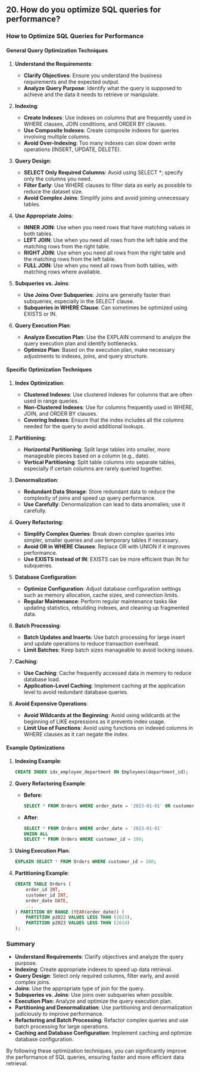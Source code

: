 ## 20. How do you optimize SQL queries for performance?


### How to Optimize SQL Queries for Performance

#### General Query Optimization Techniques

1. **Understand the Requirements**:
   - **Clarify Objectives**: Ensure you understand the business requirements and the expected output.
   - **Analyze Query Purpose**: Identify what the query is supposed to achieve and the data it needs to retrieve or manipulate.

2. **Indexing**:
   - **Create Indexes**: Use indexes on columns that are frequently used in WHERE clauses, JOIN conditions, and ORDER BY clauses.
   - **Use Composite Indexes**: Create composite indexes for queries involving multiple columns.
   - **Avoid Over-Indexing**: Too many indexes can slow down write operations (INSERT, UPDATE, DELETE).

3. **Query Design**:
   - **SELECT Only Required Columns**: Avoid using SELECT *; specify only the columns you need.
   - **Filter Early**: Use WHERE clauses to filter data as early as possible to reduce the dataset size.
   - **Avoid Complex Joins**: Simplify joins and avoid joining unnecessary tables.

4. **Use Appropriate Joins**:
   - **INNER JOIN**: Use when you need rows that have matching values in both tables.
   - **LEFT JOIN**: Use when you need all rows from the left table and the matching rows from the right table.
   - **RIGHT JOIN**: Use when you need all rows from the right table and the matching rows from the left table.
   - **FULL JOIN**: Use when you need all rows from both tables, with matching rows where available.

5. **Subqueries vs. Joins**:
   - **Use Joins Over Subqueries**: Joins are generally faster than subqueries, especially in the SELECT clause.
   - **Subqueries in WHERE Clause**: Can sometimes be optimized using EXISTS or IN.

6. **Query Execution Plan**:
   - **Analyze Execution Plan**: Use the EXPLAIN command to analyze the query execution plan and identify bottlenecks.
   - **Optimize Plan**: Based on the execution plan, make necessary adjustments to indexes, joins, and query structure.

#### Specific Optimization Techniques

1. **Index Optimization**:
   - **Clustered Indexes**: Use clustered indexes for columns that are often used in range queries.
   - **Non-Clustered Indexes**: Use for columns frequently used in WHERE, JOIN, and ORDER BY clauses.
   - **Covering Indexes**: Ensure that the index includes all the columns needed for the query to avoid additional lookups.

2. **Partitioning**:
   - **Horizontal Partitioning**: Split large tables into smaller, more manageable pieces based on a column (e.g., date).
   - **Vertical Partitioning**: Split table columns into separate tables, especially if certain columns are rarely queried together.

3. **Denormalization**:
   - **Redundant Data Storage**: Store redundant data to reduce the complexity of joins and speed up query performance.
   - **Use Carefully**: Denormalization can lead to data anomalies; use it carefully.

4. **Query Refactoring**:
   - **Simplify Complex Queries**: Break down complex queries into simpler, smaller queries and use temporary tables if necessary.
   - **Avoid OR in WHERE Clauses**: Replace OR with UNION if it improves performance.
   - **Use EXISTS instead of IN**: EXISTS can be more efficient than IN for subqueries.

5. **Database Configuration**:
   - **Optimize Configuration**: Adjust database configuration settings such as memory allocation, cache sizes, and connection limits.
   - **Regular Maintenance**: Perform regular maintenance tasks like updating statistics, rebuilding indexes, and cleaning up fragmented data.

6. **Batch Processing**:
   - **Batch Updates and Inserts**: Use batch processing for large insert and update operations to reduce transaction overhead.
   - **Limit Batches**: Keep batch sizes manageable to avoid locking issues.

7. **Caching**:
   - **Use Caching**: Cache frequently accessed data in memory to reduce database load.
   - **Application-Level Caching**: Implement caching at the application level to avoid redundant database queries.

8. **Avoid Expensive Operations**:
   - **Avoid Wildcards at the Beginning**: Avoid using wildcards at the beginning of LIKE expressions as it prevents index usage.
   - **Limit Use of Functions**: Avoid using functions on indexed columns in WHERE clauses as it can negate the index.

#### Example Optimizations

1. **Indexing Example**:
   ```sql
   CREATE INDEX idx_employee_department ON Employees(department_id);
   ```

2. **Query Refactoring Example**:
   - **Before**:
     ```sql
     SELECT * FROM Orders WHERE order_date = '2023-01-01' OR customer_id = 100;
     ```
   - **After**:
     ```sql
     SELECT * FROM Orders WHERE order_date = '2023-01-01'
     UNION ALL
     SELECT * FROM Orders WHERE customer_id = 100;
     ```

3. **Using Execution Plan**:
   ```sql
   EXPLAIN SELECT * FROM Orders WHERE customer_id = 100;
   ```

4. **Partitioning Example**:
   ```sql
   CREATE TABLE Orders (
       order_id INT,
       customer_id INT,
       order_date DATE,
       ...
   ) PARTITION BY RANGE (YEAR(order_date)) (
       PARTITION p2022 VALUES LESS THAN (2023),
       PARTITION p2023 VALUES LESS THAN (2024)
   );
   ```

### Summary

- **Understand Requirements**: Clarify objectives and analyze the query purpose.
- **Indexing**: Create appropriate indexes to speed up data retrieval.
- **Query Design**: Select only required columns, filter early, and avoid complex joins.
- **Joins**: Use the appropriate type of join for the query.
- **Subqueries vs. Joins**: Use joins over subqueries when possible.
- **Execution Plan**: Analyze and optimize the query execution plan.
- **Partitioning and Denormalization**: Use partitioning and denormalization judiciously to improve performance.
- **Refactoring and Batch Processing**: Refactor complex queries and use batch processing for large operations.
- **Caching and Database Configuration**: Implement caching and optimize database configuration.

By following these optimization techniques, you can significantly improve the performance of SQL queries, ensuring faster and more efficient data retrieval.